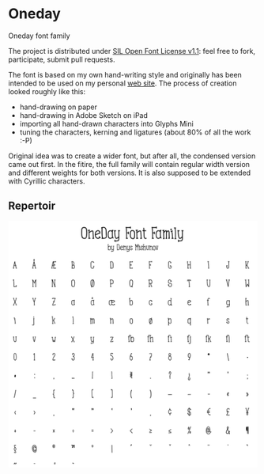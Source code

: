 # Oneday

Oneday font family

The project is distributed under [SIL Open Font License v1.1](http://scripts.sil.org/OFL): feel free to fork, participate, submit pull requests.

The font is based on my own hand-writing style and originally has been intended to be used on my personal [web site](https://mishunov.me). The process of creation looked roughly like this:
  
  * hand-drawing on paper
  * hand-drawing in Adobe Sketch on iPad
  * importing all hand-drawn characters into Glyphs Mini
  * tuning the characters, kerning and ligatures (about 80% of all the work :-P)
  
Original idea was to create a wider font, but after all, the condensed version came out first. In the fitire, the full family will contain regular width version and different weights for both versions. It is also supposed to be extended with Cyrillic characters.

## Repertoir

![Oneday font family](repertoire.png "Oneday font family")
